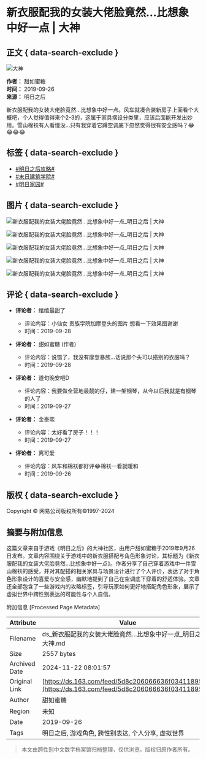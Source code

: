 # 新衣服配我的女装大佬脸竟然…比想象中好一点 | 大神

## 正文 { data-search-exclude }


![大神](https://img.166.net/gameyw-misc/opd/squash/20220722/165349-dhc8lvqr7t.png)

**作者：** 甜如蜜糖  
**时间：** 2019-09-26  
**来源：** 明日之后  

新衣服配我的女装大佬脸竟然…比想象中好一点。风车就凑合装新房子上面看个大概吧，个人觉得值得来个2-3的，这属于家具摆设分类里，应该后面能开发出妙用。雪山棉袄有人看懂没…只有我穿着它蹲空调底下忽然觉得很有安全感吗？😂😂😂😂 

## 标签 { data-search-exclude }
- [#明日之后攻略#](https://example.com/topic/明日之后攻略/)
- [#末日建筑学院#](https://example.com/topic/末日建筑学院/)
- [#明日家园#](https://example.com/topic/明日家园/)

## 图片 { data-search-exclude }
![新衣服配我的女装大佬脸竟然…比想象中好一点_明日之后 | 大神](https://img.166.net/reunionpub/1_20190926_16d6b5e6e88893611.jpeg?imageView&tostatic=0&thumbnail=272y272)

![新衣服配我的女装大佬脸竟然…比想象中好一点_明日之后 | 大神](https://img.166.net/reunionpub/1_20190926_16d6b5e6e88653682.jpeg?imageView&tostatic=0&thumbnail=272y272)

![新衣服配我的女装大佬脸竟然…比想象中好一点_明日之后 | 大神](https://img.166.net/reunionpub/1_20190926_16d6b5e6e88880922.jpeg?imageView&tostatic=0&thumbnail=272y272)

![新衣服配我的女装大佬脸竟然…比想象中好一点_明日之后 | 大神](https://img.166.net/reunionpub/1_20190926_16d6b5e6e88381570.jpeg?imageView&tostatic=0&thumbnail=272y272)

![新衣服配我的女装大佬脸竟然…比想象中好一点_明日之后 | 大神](https://img.166.net/reunionpub/1_20190926_16d6b5e6e88833906.jpeg?imageView&tostatic=0&thumbnail=272y272)

## 评论 { data-search-exclude }
- **评论者：** 绾绾最甜了
  - 评论内容：小仙女 贵族学院加摩登头的图片 想看一下效果图谢谢
  - 时间：2019-09-28

- **评论者：** 甜如蜜糖 (作者)
  - 评论内容：说错了，我没有摩登暴族…话说那个头可以搭别的衣服吗？
  - 时间：2019-09-28

- **评论者：** 道句晚安吧D
  - 评论内容：我要做全营地最靓的仔，建一架钢琴，从今以后我就是有钢琴的人了
  - 时间：2019-09-27

- **评论者：** 金泰熙
  - 评论内容：太好看了房子！！！
  - 时间：2019-09-27

- **评论者：** 离可爱
  - 评论内容：风车和棉袄都好评😂棉袄一看就暖和
  - 时间：2019-09-26

## 版权 { data-search-exclude }
Copyright © 网易公司版权所有©1997-2024

## 摘要与附加信息

<!-- tcd_abstract -->
这篇文章来自于游戏《明日之后》的大神社区，由用户甜如蜜糖于2019年9月26日发布。文章内容围绕关于游戏中的新衣服搭配与角色形象讨论，其标题为《新衣服配我的女装大佬脸竟然…比想象中好一点》。作者分享了自己穿着游戏中一件雪山棉袄的感受，并对其配搭的相关家具与场景设计进行了个人评价，表达了对于角色形象设计的喜爱与安全感，幽默地提到了自己在空调底下穿着的舒适体验。文章还全部包含了一些游戏内的攻略标签，引导玩家如何更好地搭配角色形象，展示了虚拟世界中跨性别表达的可能性与个人自信。
<!-- tcd_abstract_end -->

附加信息 [Processed Page Metadata]

| Attribute       | Value                                  |
|-----------------|----------------------------------------|
| Filename        | ds_新衣服配我的女装大佬脸竟然…比想象中好一点_明日之后_大神.md                             |
| Size            | 2557 bytes                           |
| Archived Date   | 2024-11-22 08:01:57                             |
| Original Link   | [https://ds.163.com/feed/5d8c206066636f03411895f6/](https://ds.163.com/feed/5d8c206066636f03411895f6/)                       |
| Author          | 甜如蜜糖                               |
| Region          | 未知                               |
| Date            | 2019-09-26                                 |
| Tags            | 明日之后, 游戏角色, 跨性别表达, 个人分享, 虚拟世界                                 |
>
> 本文由跨性别中文数字档案馆归档整理，仅供浏览。版权归原作者所有。
>